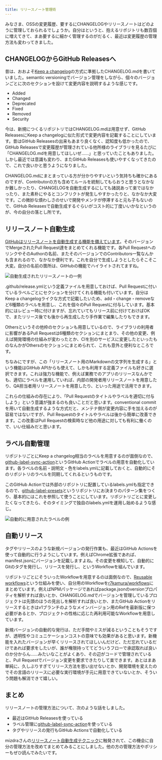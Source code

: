 ```yaml
---
title: リリースノート管理術
---
```

みなさま、OSSの変更履歴、要するにCHANGELOGやリリースノートはどのように管理しておられるでしょうか。自分はというと、抱えるリポジトリも数百個に増えてきて、まあ要するに細かく管理するのがだるく、最近は変更履歴の管理方法も変わってきました。

CHANGELOGからGitHub Releasesへ
---------------------------

昔は、おおよそ[Keep a changelog](https://keepachangelog.com/en/1.0.0/)の方式に準拠したCHANGELOG.mdを書いていました。semantic versioningでバージョン管理をしながら、個々のバージョンごとに次のセクションを設けて変更内容を説明するような感じです。

*   Added
*   Changed
*   Deprecated
*   Fixed
*   Removed
*   Security

今は、新規につくるリポジトリではCHANGELOG.mdは用意せず、GitHub ReleasesにKeep a changelogに似た形式で変更内容を記載することにしています。昔はGitHub Releasesの出来もあまり良くなく、認知度も低かったので、GitHub Releasesで変更履歴が管理されている他所様のライブラリを見るたびに「CHANGELOG.mdを用意してほしいぜ……」と思っていたこともありました。しかし最近では意識も変わり、またGitHub Releasesも使いやすくなってきたので、これで良いかと思うようになりました。

CHANGELOG.mdにまとまっている方が分かりやすいという気持ちも確かにあるのですが、Contributorの方も含めてルールを統制してもらおうと思うとなかなか難しかったり、CHANGELOGを自動生成するにしても諸説あって楽ではなかったり、また素朴にやるとコンフリクトが発生しやすかったりと、なかなか大変です。この微妙な煩わしさのせいで開発やメンテが停滞すると元も子もないので、GitHub Releasesで自動生成するぐらいがコスト的に丁度いいかなというのが、今の自分の落とし所です。

リリースノート自動生成
-----------

[GitHubはリリースノートを自動生成する機能を備えています](https://docs.github.com/en//repositories/releasing-projects-on-github/automatically-generated-release-notes)。そのバージョンでMergeされたPull Request達をまとめてくれる機能です。各Pull RequestへのリンクやそのAuthorの名前、またそのバージョンでのContributors一覧なんかも含まれるので、なかなか便利です。これを自分で生成しようとしたらそこそこ大変。自分の名前の箇所は、GitHubの機能でハイライトされてますね。

![](https://lh3.googleusercontent.com/docs/ADP-6oFR_tLIyKeeHNGD_L5ywAWWnJh8ILkR__S4e_FNkahLfm1n9QlOwogiPc2X0_ADA_w4_1mEpUaWmDlhdqSHsYkRvFTiFlZq-t1dnEt8ir67m3nupctGt6TJpgC1C9I1nRWewslR_m-WRN3lLlWTt5cNL-XhybvZQ_lmGm-5gRVnS6YSUhREq8iH4hLWl6UWRU5zDHPcaEpRY7fhXNDKyXdko7TgHciJy45E-3pVlJDwVBNnuJCMfvVtOSiFuk951eTrgMt8wieayzJPdNimsioxLM3lIbkYrQuYQ_TYFr52vFrw1UAdGu7A8JLd6AmrWDVSUkKM3IQZFCb5A782SB8BFRblJy5R4GuFE2rSnLWO7FlsxfdSFaW-xeZ-fGQRzd7TIlbz8mlq39xewdstPtYxUwRPLGAyLCQ0T0psDB8f2Lx_sDjpMpH4tGqkuksGXvbWctYQT-9kGTbn-I_Kkx8c8_etCcyHgBB0q7pN2y8eOuJfDhXZLmPaFsz_hMPL9KdZEzN6AVrQ5gZGSe09Mwun-lWoNRO0D6YbkCrIc77fMQvA4m8fPoN7U45ixZn_AHgi_BLPpppMkhabrKd-8rx4lLJGiy3JBgPwgqPe-V37Z6GcZ3tsGfji7qcFOiPl37R0SikMIq-jNPxDWt-HkjJi744aD_cbKTVnZwwxX4OtjOfWLwklEbva3imkAI_YbdE1eAS6dkUHweoiDWLF2JnoiBhLB8dOjJamxwkLyCVKX_RFV6KJX7C2zNhAJH8M7Hhh_FFSRZv2blpJqTSpYwrYGDWbXRpPz7WNLNYiT4GsrrHOvueIILEQbrL7vEvnjS1XwsZs_KQumhMBjZIgKo0q-pxz9MN8IJF-qjaQtaFc_GYJrtZ_rOxDPADyPjGcPxjHNL5qTWOV6Bj9PsWMGVzsNSdcczVDWCLeRQiXcTpuiH-bkDjyveJnR0mWCpO-s5wKrLID7Z8LWzI-7bqysacrGJqBiWGjQqTZVWLc7b0FSCP98NKa3RhKp7mGwKMvzgw4EiTRtDJ_12s-yZImtmjDbLOb5vvEakzF92DdxeJIG9rA-kGgddHoakll0xeR9kzjW0i1VN3LlU5Q7dhsieUaT4Vy65PnZPh07D9elQ8AiX7hUaltL8DGRnFBCtmiefxgGIVzVgbaYol9xh-WGxSD8yueue8tB5J8KMz8g_0QS_GZASvnjSyF-piEMLtgIaP5jqUvZMl5a7mdy4Khd00lsW-FYiL41MIJup6Wypb55aC-iQ "自動生成されたリリースノートの一例")

.github/release.ymlという定義ファイルを用意しておけば、Pull Requestに付いているラベルごとにセクションを分けてくれる機能も付いています。自分はKeep a changelogライクな方式で記載したいため、add・change・removeなど6種類のラベルを用意し、これを個々のPull Requestに付与しています。基本的にはレビュー時に付けますが、忘れていてもリリース前に付けておけばOKで、またリリース後でも後から再生成したり手作業で編集したりもできます。

Othersというその他枠のセクションも用意しているので、ライブラリの利用者に影響があるPull Requestは6種類のセクションにまとまり、その他の変更、例えば開発環境の仕組みが変わったとか、CIを別のサービスに変更したといったものなんかがOthersのセクションにまとめられて、これも意外と便利なところです。

ちなみにですが、この「リリースノート用のMarkdownの文字列を生成する」という機能はGitHub APIからも使えて、しかも利用する定義ファイルも好きに選択できます。これは強力な機能で、例えば業務でのアプリのリリースなんかでも、適切にラベルを運用していれば、内部の開発者用リリースノートを用意したり、QA担当者用リリースノートを用意したり、といった用途で活用できます。

これらの仕組みの存在により、「Pull Requestのタイトルやラベルを適切に付与しよう」という意識が強まるのも良いことだと思います。conventional commitを用いて自動生成するような方式だと、メンテナ側が変更内容に手を加えるのが容易ではないですが、Pull Requestのタイトルやラベルは後から簡単に改善できます。この改善はPull Requestの検索時など他の用途に対しても有利に働くので、いい仕組みだと思います。

ラベル自動管理
-------

リポジトリごとにKeep a changelog相当のラベルを用意するのが面倒なので、[github-label-sync-action](https://github.com/r7kamura/github-label-sync-action)というGitHub Actionでラベルの用意を自動化しています。各ラベルの名前・説明文・色をlabels.ymlに記載しておくと、自動的にそのリポジトリのラベルを同期してくれるというものです。

このGitHub Actionでは外部のリポジトリに配置しているlabels.ymlも指定できるので、[github-label-presets](https://github.com/r7kamura/github-label-presets)というリポジトリにお決まりのパターン集をつくり、基本的にはこれを参照して使うことにしています。リポジトリごとに変更したくなってきたら、そのタイミングで独自のlabels.ymlを運用し始めるような感じ。

![](https://lh3.googleusercontent.com/docs/ADP-6oGwPn4-H432C-Rp4Ov6IvqvYSvPNcFAKJQCfvNRLvFR7yOoI1VoXaJ5MvvZtY2FUBY5RV3SVyVbOVupkhHyQjRZJ4L5r5FblTbY2v2JKE7theesrJnec1ssUH5FK8MPPETbhjtxsdGfKV5521YHk8tDkHzHQeZOeHwmufcpHObusraM0-E1gvklnCWbuSBzmVy7WLmnsPov25sTdCWgpvp74dVg_UVzOO4Ig8kDbKkDvvjPm0tC8fBXdRi9RNpbaxgED4P8NwCVcYihM_HFAvFcEXmHi_uhQ46QdIQN0ggk0nSzIakrJTOY1nI92709ZiFpjRcU5rkY_eyYXGtqqb-tiyzi9MIJDM828tWRIOgXe21zdjfV65SuqJTDWgHsKu1QrBEyDbZdGtLhVmPRJ1pVram1ubAXhsJyXma5j-zznpgvWmtCiZPFNhDJyrxt445HeeLVzrBRAf5mka2Eo46OJ0eBPYVYMhVrp_lFiEYV33LsIL6G16MiAsT7N_LeDLhdQDOuKWNqBXEgYfsQliOwSXnYEPzDugnPs0ruzMAmPYkdpxDOF0TuYm_afaspXcSN-dnHE8Fas-S-YXGlvq0YDidHEd0XAYm1Wv8PxKjpVqmBMjLMcaNg0rwphfFBsOP_eHfFYMaVC5frmnC9ALdY8waC6n6BiT7VOEAtu3VO0baem7WjjBr17-nht5eV3vQ5T2HGsB9j4SPhUtYvxLpHBNccvSiBT92CvyHMaGrN9ULKs7IYyO3su0X1EkP3FZv1CV-PsfGbhl3wxET_IeaMzqNLvAfFJ6aWSTR-tTl4ciOrzQ5BhRb2mTs1mjlX8V979z-G8L9bWJW0ldvvbPCdeany_SOAZNiyJZClJVwentL1yvakNoL2C21hMt_0qZAiYrZ3XQh2nJq-GCuEnpAVYDah25ipQhUROn3iGxOu9GfSRgthpc-4PIC1_ipdc48IdHgYvyvE0OXcpqltPP5tz9Jo0pmCmW7OPqBhh2lZMgk8GO2QG8LJRstr5LtK8pQ5lWpgVSPKGM7Ie_50Yfl0nKJ_uxzD1f4FkMmFDr0oeTv3-rQ6l9oyW4ulFQ7EOjeiIT4UfK_9pYdRa3iyezsz9pWumG-3qaA4dp4ThLrDjFSkysAhclX4dNQeyjhM8slPPgKi6k4YWsjifWu7ehdElJ1Zu9XkJRdS6QV_1ZOJzCE0PXm9aDioDgy6M99te1MdOxDiwN37pBrmCEOD2TsWLuWa-_GIHGFXYJPWehxo-NSH2A "自動的に用意されたラベルの例")

自動リリース
------

タグやリリースのような新規バージョンの発行作業も、最近はGitHub Actionsを使って自動的に行うようにしています。例えばChrome拡張であれば、manifest.jsonにバージョンを記載しますよね。その変更を検知して、自動的にGitのタグを発行し、リリースを発行し、というWorkflowを組んでいます。

リポジトリごとにそういったWorkflowを用意するのは面倒なので、[Reusable workflows](https://docs.github.com/en//actions/using-workflows/reusing-workflows)という仕組みを使い、自分用のWorkflowを[r7kamura/workflows](https://github.com/r7kamura/workflows)にまとめています。例えばNPMパッケージであればpackage.jsonのversionプロパティを解析すれば良いとか、CHANGELOG.mdでバージョンを管理しているプロジェクトは先頭のほうの見出しを解析すれば良いとか、またGitHub Actionをリリースするときはv1ブランチのようなメインバージョン用のRefを最新版に保つ必要があるとか、プロジェクトの性格に応じた再利用可能なWorkflowを用意しています。

新規バージョンの自動的な発行は、ただ手間やミスが減るということもそうですが、透明性やコミュニケーションコストの意味でも効果があると思います。新機能を入れたバージョンが早くリリースされてほしいんだけど、ただ忘れているだけであれば要求をしたいが、誰が権限持っててどういうフローで承認取れば良いのか分からん……みたいなことがよくあり、その辺がコードで管理されていると、Pull Requestでバージョン変更を要求できたりして楽できます。あとはまあ単純に、久しぶりすぎてリリース方法を思い出せないとか、開発環境を変えたのでその言語のリリースに必要な実行環境が手元に用意できていないとか、そういう問題も解消できて嬉しい。

まとめ
---

リリースノートの管理方法について、次のような話をしました。

*   最近はGitHub Releasesを使っている
*   ラベル管理に[github-label-sync-action](https://github.com/r7kamura/github-label-sync-action)を使っている
*   タグやリリースの発行もGitHub Actionsで自動化している

mizdraさんの[リリースノート自動生成テクニック](https://www.mizdra.net/entry/2022/07/08/181825)に触発されて、この機会に自分の管理方法を改めてまとめてみることにしました。他の方の管理方法やポリシーもぜひ読んでみたいです。
